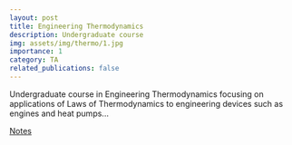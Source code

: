 ```yaml
---
layout: post
title: Engineering Thermodynamics
description: Undergraduate course
img: assets/img/thermo/1.jpg
importance: 1
category: TA
related_publications: false
---
```


Undergraduate course in Engineering Thermodynamics focusing on applications of Laws of Thermodynamics to engineering devices such as engines and heat pumps... 

[Notes](https://universitysystemnh-my.sharepoint.com/:b:/g/personal/pkd1005_usnh_edu/EX4Cn9uZG5dJjSSGuyNw3ccBrXNLgq-DMLKEw73JwANJTA?e=h9hC2h)

